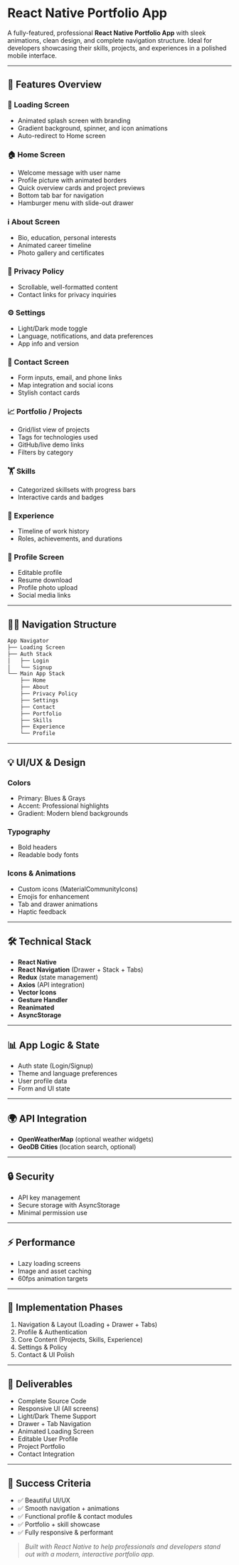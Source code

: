 # React Native Portfolio App

A fully-featured, professional **React Native Portfolio App** with sleek animations, clean design, and complete navigation structure. Ideal for developers showcasing their skills, projects, and experiences in a polished mobile interface.

---

## 🌟 Features Overview

### 🚀 Loading Screen

* Animated splash screen with branding
* Gradient background, spinner, and icon animations
* Auto-redirect to Home screen

### 🏠 Home Screen

* Welcome message with user name
* Profile picture with animated borders
* Quick overview cards and project previews
* Bottom tab bar for navigation
* Hamburger menu with slide-out drawer

### ℹ️ About Screen

* Bio, education, personal interests
* Animated career timeline
* Photo gallery and certificates

### 📃 Privacy Policy

* Scrollable, well-formatted content
* Contact links for privacy inquiries

### ⚙️ Settings

* Light/Dark mode toggle
* Language, notifications, and data preferences
* App info and version

### 📩 Contact Screen

* Form inputs, email, and phone links
* Map integration and social icons
* Stylish contact cards

### 📈 Portfolio / Projects

* Grid/list view of projects
* Tags for technologies used
* GitHub/live demo links
* Filters by category

### 🏋️ Skills

* Categorized skillsets with progress bars
* Interactive cards and badges

### 📆 Experience

* Timeline of work history
* Roles, achievements, and durations

### 👤 Profile Screen

* Editable profile
* Resume download
* Profile photo upload
* Social media links

---

## 👩‍💻 Navigation Structure

```bash
App Navigator
├── Loading Screen
├── Auth Stack
│   ├── Login
│   └── Signup
└── Main App Stack
    ├── Home
    ├── About
    ├── Privacy Policy
    ├── Settings
    ├── Contact
    ├── Portfolio
    ├── Skills
    ├── Experience
    └── Profile
```

---

## 💡 UI/UX & Design

### Colors

* Primary: Blues & Grays
* Accent: Professional highlights
* Gradient: Modern blend backgrounds

### Typography

* Bold headers
* Readable body fonts

### Icons & Animations

* Custom icons (MaterialCommunityIcons)
* Emojis for enhancement
* Tab and drawer animations
* Haptic feedback

---

## 🛠️ Technical Stack

* **React Native**
* **React Navigation** (Drawer + Stack + Tabs)
* **Redux** (state management)
* **Axios** (API integration)
* **Vector Icons**
* **Gesture Handler**
* **Reanimated**
* **AsyncStorage**

---

## 📊 App Logic & State

* Auth state (Login/Signup)
* Theme and language preferences
* User profile data
* Form and UI state

---

## 🌍 API Integration

* **OpenWeatherMap** (optional weather widgets)
* **GeoDB Cities** (location search, optional)

---

## 🔒 Security

* API key management
* Secure storage with AsyncStorage
* Minimal permission use

---

## ⚡ Performance

* Lazy loading screens
* Image and asset caching
* 60fps animation targets

---

## 🔧 Implementation Phases

1. Navigation & Layout (Loading + Drawer + Tabs)
2. Profile & Authentication
3. Core Content (Projects, Skills, Experience)
4. Settings & Policy
5. Contact & UI Polish

---

## 📅 Deliverables

* Complete Source Code
* Responsive UI (All screens)
* Light/Dark Theme Support
* Drawer + Tab Navigation
* Animated Loading Screen
* Editable User Profile
* Project Portfolio
* Contact Integration

---

## 🎉 Success Criteria

* ✅ Beautiful UI/UX
* ✅ Smooth navigation + animations
* ✅ Functional profile & contact modules
* ✅ Portfolio + skill showcase
* ✅ Fully responsive & performant

> *Built with React Native to help professionals and developers stand out with a modern, interactive portfolio app.*
